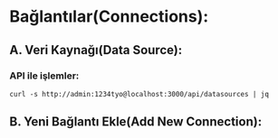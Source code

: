 # Bağlantılar(Connections):
## A. Veri Kaynağı(Data Source):

### API ile işlemler:

```shell
curl -s http://admin:1234tyo@localhost:3000/api/datasources | jq
```
## B. Yeni Bağlantı Ekle(Add New Connection):
